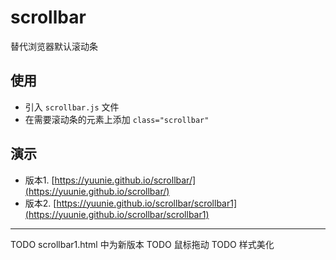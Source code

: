 # scrollbar
替代浏览器默认滚动条

## 使用
* 引入 `scrollbar.js` 文件
* 在需要滚动条的元素上添加 `class="scrollbar"`

## 演示
* 版本1.  [https://yuunie.github.io/scrollbar/](https://yuunie.github.io/scrollbar/)
* 版本2.  [https://yuunie.github.io/scrollbar/scrollbar1](https://yuunie.github.io/scrollbar/scrollbar1)
---
TODO scrollbar1.html 中为新版本
TODO 鼠标拖动
TODO 样式美化
